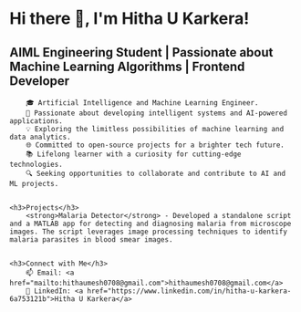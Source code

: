 <!DOCTYPE html>
<html lang="en">
<head>
    <meta name="google-site-verification" content="Oi6LNy6xTU9yhQ6udFUCbiR9agPpiU2DVCONIXLuIm0" />
    <meta charset="UTF-8">
    <meta name="viewport" content="width=device-width, initial-scale=1.0">
    <title>Hitha U Karkera's GitHub README</title>
</head>
<body>
    <h1>Hi there 👋, I'm Hitha U Karkera!</h1>
    <h2>AIML Engineering Student | Passionate about Machine Learning Algorithms | Frontend Developer</h2>

        🎓 Artificial Intelligence and Machine Learning Engineer.
        🤖 Passionate about developing intelligent systems and AI-powered applications.
        💡 Exploring the limitless possibilities of machine learning and data analytics.
        🌐 Committed to open-source projects for a brighter tech future.
        📚 Lifelong learner with a curiosity for cutting-edge technologies.
        🔍 Seeking opportunities to collaborate and contribute to AI and ML projects.
    

    <h3>Projects</h3>
        <strong>Malaria Detector</strong> - Developed a standalone script and a MATLAB app for detecting and diagnosing malaria from microscope images. The script leverages image processing techniques to identify malaria parasites in blood smear images.
    

    <h3>Connect with Me</h3>
        📫 Email: <a href="mailto:hithaumesh0708@gmail.com">hithaumesh0708@gmail.com</a>
        💼 LinkedIn: <a href="https://www.linkedin.com/in/hitha-u-karkera-6a753121b">Hitha U Karkera</a>
    
</body>
</html>
